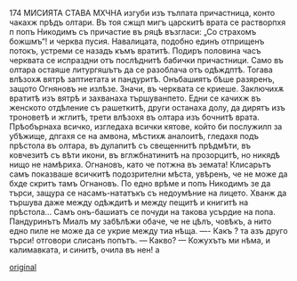 ﻿174	МИСИЯТА СТАВА МХЧНА
изгуби изъ тълпата причастница, конто чакахж прѣдъ олтари.
Въ тоя сжщп мигъ царскитѣ врата се растворпхя п попъ Никодимъ съ причастие въ ряцѣ възгласи: „Со страхомъ божшмъ“! и черква пусия.
Навалицата, подобно единъ отприщенъ потокъ, устреми се назадъ къмъ вратитѣ. Подиръ половина часъ черквата се испраздни отъ послѣднитѣ бабички причастници.
Само въ олтара остаяше литургяшътъ да се разоблача отъ одѣждптѣ.
Тогава влѣзохѫ вятрѣ заптиетата и пандуритѣ. Онъбашиятъ бѣше разяренъ, защото Огняновъ не излѣзе. Значи, въ черквата се криеше. Заключихѫ вратитѣ изъ вятрѣ и захванаха тършуванпето. Едни се качихж въ женското отдѣление съ рашеткитѣ, други останаха долу, да дирятъ изъ троноветѣ и жглитѣ, трети влѣзохя въ олтара изъ бочнитѣ врата. Прѣобърнаха всичко, изгледаха всички кятове, който би послужилп за убѣжище, дпгахя се на амвона, мѣстихѫ аналоитѣ, гледахя подъ прѣстола въ олтара, въ дулапитѣ съ свещеннитѣ прѣдмѣти, въ ковчезитѣ съ вѣти икони, въ вглжбнатинитѣ на прозорцитѣ, но никядѣ нищо не намѣриха. Огнановъ, като че потжна въ земата! Клисарьтъ самъ показваше всичкитѣ подозрителни мѣста, увѣренъ, че не може да бхде скритъ тамъ Огнановъ. По едно врѣме и попъ Никодимъ зе да търси, защура се насамъ-нататъкъ съ недоумѣние на лицето. Хванж да тършува даже между одѣждитѣ и между пещитѣ и книгитѣ на прѣстола... Самъ онъ-башиатъ се почуди на такова усърдие на попа. Пандуринътъ Миалъ му забѣлѣжи обаче, че не цѣлъ, човѣкъ, а нито едно пиле не може да се укрие между тиа нѣща.
—- Какъ ? та азъ друго търси! отговори слисанъ попътъ. — Какво?
— Кожухътъ ми нѣма, и калимавката, и синитѣ, очила въ нен!
а


[original](images/197.jpg)